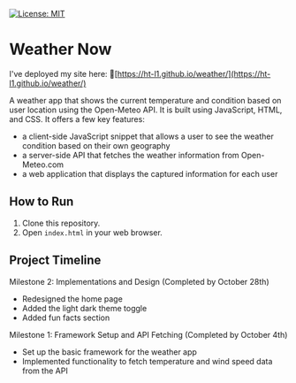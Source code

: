 [![License: MIT](https://img.shields.io/badge/License-MIT-yellow.svg)](https://opensource.org/licenses/MIT)

# Weather Now

I've deployed my site here: 
🚀[https://ht-l1.github.io/weather/](https://ht-l1.github.io/weather/)

A weather app that shows the current temperature and condition based on user location using the Open-Meteo API. It is built using JavaScript, HTML, and CSS.
It offers a few key features:
- a client-side JavaScript snippet that allows a user to see the weather condition based on their own geography
- a server-side API that fetches the weather information from Open-Meteo.com
- a web application that displays the captured information for each user

## How to Run

1. Clone this repository.
2. Open `index.html` in your web browser.

## Project Timeline

Milestone 2: Implementations and Design (Completed by October 28th)
- Redesigned the home page
- Added the light dark theme toggle 
- Added fun facts section
 
Milestone 1: Framework Setup and API Fetching (Completed by October 4th)
- Set up the basic framework for the weather app
- Implemented functionality to fetch temperature and wind speed data from the API
